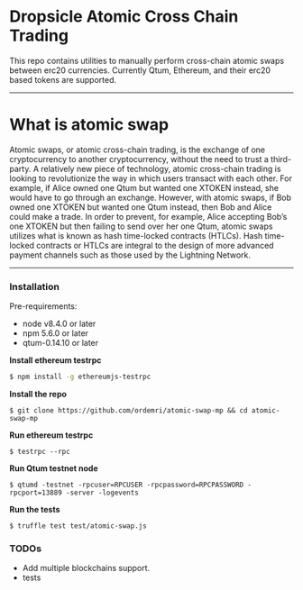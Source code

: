 # Dropsicle Atomic Cross Chain Trading
This repo contains utilities to manually perform cross-chain atomic swaps between erc20 currencies. Currently Qtum, Ethereum, and their erc20 based tokens are supported.

----

# What is atomic swap
Atomic swaps, or atomic cross-chain trading, is the exchange of one cryptocurrency to
another cryptocurrency, without the need to trust a third-party.
A relatively new piece of technology, atomic cross-chain trading is looking to revolutionize the way in which users transact with each other.
For example, if Alice owned one Qtum but wanted one XTOKEN instead, she would have to go through an exchange.
However, with atomic swaps, if Bob owned one XTOKEN but wanted one Qtum instead, then Bob and Alice could make a trade.
In order to prevent, for example, Alice accepting Bob’s one XTOKEN but then failing to send over her one Qtum, atomic swaps utilizes what is known as hash time-locked contracts (HTLCs).
Hash time-locked contracts or HTLCs are integral to the design of more advanced payment channels such as those used by the Lightning Network.

----


### Installation

Pre-requirements:

 - node v8.4.0 or later
 - npm 5.6.0 or later
 - qtum-0.14.10 or later

**Install ethereum testrpc**
```sh
$ npm install -g ethereumjs-testrpc
```
**Install the repo**
```ssh
$ git clone https://github.com/ordemri/atomic-swap-mp && cd atomic-swap-mp
```
**Run ethereum testrpc**
```ssh
$ testrpc --rpc
```

**Run Qtum testnet node**

```ssh
$ qtumd -testnet -rpcuser=RPCUSER -rpcpassword=RPCPASSWORD -rpcport=13889 -server -logevents
```
**Run the tests**
```ssh
$ truffle test test/atomic-swap.js
```

### TODOs

 - Add multiple blockchains support.
 - tests
 


